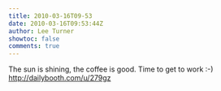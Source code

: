 ```yaml
---
title: 2010-03-16T09-53
date: 2010-03-16T09:53:44Z
author: Lee Turner
showtoc: false
comments: true
---
```


The sun is shining, the coffee is good.  Time to get to work :-) http://dailybooth.com/u/279gz

